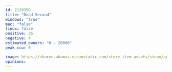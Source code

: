 ```yaml
---
id: 2139350
title: "Dead Second"
windows: "true"
mac: "false"
linux: false
positive: 36
negative: 4
estimated_owners: "0 - 20000"
peak_ccu: 0

image: https://shared.akamai.steamstatic.com/store_item_assets/steam/apps/2139350/header.jpg?t=1673566506
opinions:
---
```

